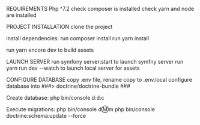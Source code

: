 REQUIREMENTS
Php ^7.2
check composer is installed
check yarn and node are installed

PROJECT INSTALLATION
clone the project

install dependencies:
run composer install 
run yarn install 

run yarn encore dev to build assets


LAUNCH SERVER
run symfony server:start to launch symfny server
run yarn run dev --watch to launch local server for assets

CONFIGURE DATABASE
copy .env file, rename copy to .env.local
configure database into ###> doctrine/doctrine-bundle ### 

Create database:
php bin/console d:d:c

Execute migrations:
php bin/console d:m:m
php bin/console doctrine:schema:update --force